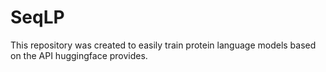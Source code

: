 # SeqLP

This repository was created to easily train protein language models based on the API huggingface provides. 

